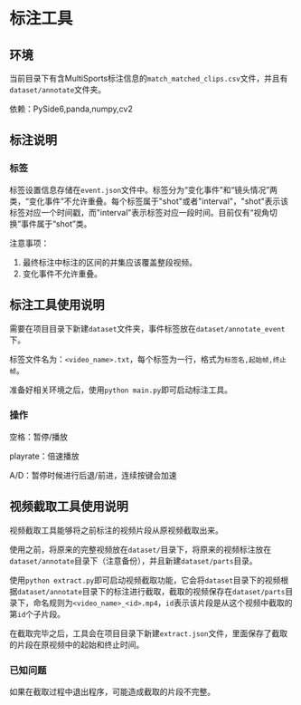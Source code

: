 # 标注工具

## 环境
当前目录下有含MultiSports标注信息的`match_matched_clips.csv`文件，并且有`dataset/annotate`文件夹。

依赖：PySide6,panda,numpy,cv2

## 标注说明

### 标签
标签设置信息存储在`event.json`文件中。标签分为“变化事件”和“镜头情况”两类，“变化事件”不允许重叠。每个标签属于"shot"或者"interval"，"shot"表示该标签对应一个时间戳，而"interval"表示标签对应一段时间。目前仅有“视角切换”事件属于“shot”类。

注意事项：
1. 最终标注中标注的区间的并集应该覆盖整段视频。
2. 变化事件不允许重叠。

## 标注工具使用说明
需要在项目目录下新建`dataset`文件夹，事件标签放在`dataset/annotate_event`下。

标签文件名为：`<video_name>.txt`，每个标签为一行，格式为`标签名,起始帧,终止帧`。

准备好相关环境之后，使用`python main.py`即可启动标注工具。

### 操作
空格：暂停/播放

playrate：倍速播放

A/D：暂停时候进行后退/前进，连续按键会加速

## 视频截取工具使用说明
视频截取工具能够将之前标注的视频片段从原视频截取出来。

使用之前，将原来的完整视频放在`dataset/`目录下，将原来的视频标注放在`dataset/annotate`目录下（注意备份），并且新建`dataset/parts`目录。

使用`python extract.py`即可启动视频截取功能，它会将`dataset`目录下的视频根据`dataset/annotate`目录下的标注进行截取，截取的视频保存在`dataset/parts`目录下，命名规则为`<video_name>_<id>.mp4`，`id`表示该片段是从这个视频中截取的第`id`个子片段。

在截取完毕之后，工具会在项目目录下新建`extract.json`文件，里面保存了截取的片段在原视频中的起始和终止时间。

### 已知问题
如果在截取过程中退出程序，可能造成截取的片段不完整。

